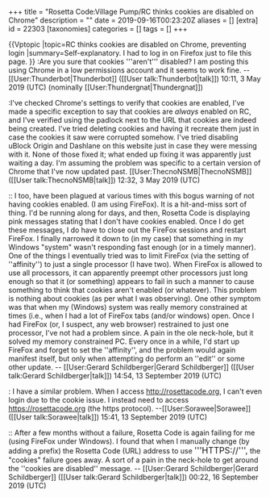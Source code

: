 +++
title = "Rosetta Code:Village Pump/RC thinks cookies are disabled on Chrome"
description = ""
date = 2019-09-16T00:23:20Z
aliases = []
[extra]
id = 22303
[taxonomies]
categories = []
tags = []
+++

{{Vptopic
|topic=RC thinks cookies are disabled on Chrome, preventing login
|summary=Self-explanatory. I had to log in on Firefox just to file this page.
}}
:Are you sure that cookies '''aren't''' disabled? I am posting this using Chrome in a low permissions account and it seems to work fine. --[[User:Thunderbot|Thunderbot]] ([[User talk:Thunderbot|talk]]) 10:11, 3 May 2019 (UTC) (nominally [[User:Thundergnat|Thundergnat]])

:I've checked Chrome's settings to verify that cookies are enabled, I've made a specific exception to say that cookies are *always* enabled on RC, and I've verified using the padlock next to the URL that cookies are indeed being created. I've tried deleting cookies and having it recreate them just in case the cookies it saw were corrupted somehow. I've tried disabling uBlock Origin and Dashlane on this website just in case they were messing with it. None of those fixed it; what ended up fixing it was apparently just waiting a day. I'm assuming the problem was specific to a certain version of Chrome that I've now updated past. [[User:ThecnoNSMB|ThecnoNSMB]] ([[User talk:ThecnoNSMB|talk]]) 12:32, 3 May 2019 (UTC)

:: I too, have been plagued at various times with this bogus warning of not having cookies enabled.   (I am using FireFox).   It is a hit-and-miss sort of thing.   I'd be running along for days, and then, Rosetta Code is displaying pink messages stating that I don't have cookies enabled.   Once I do get these messages,   I do have to close out the FireFox sessions and restart FireFox.   I finally narrowed it down to   (in my case)   that something in my Windows "system" wasn't responding fast enough   (or in a timely manner).   One of the things I eventually tried was to limit FireFox   (via the setting of   ''affinity'')   to just a single processor   (I have two).   When FireFox is allowed to use all processors,   it can apparently preempt other processors just long enough so that it (or something) appears to fail in such a manner to cause something to think that cookies aren't enabled (or whatever).   This problem is nothing about cookies   (as per what I was observing).   One other symptom was that when my (Windows) system was really memory constrained at times   (i.e.,   when I had a lot of FireFox tabs (and/or windows) open.   Once I had FireFox   (or, I suspect, any web browser)   restrained to just one processor,   I've not had a problem since.   A pain in the ole neck-hole, but it solved my memory constrained PC.   Every once in a while,   I'd start up FireFox and forget to set the ''affinity'',   and the problem would again manifest itself,   but only when attempting do perform an ''edit'' or some other update.     -- [[User:Gerard Schildberger|Gerard Schildberger]] ([[User talk:Gerard Schildberger|talk]]) 14:54, 13 September 2019 (UTC)

: I have a similar problem. When I access http://rosettacode.org, I can't even login due to the cookie issue. I instead need to access https://rosettacode.org (the https protocol). --[[User:Sorawee|Sorawee]] ([[User talk:Sorawee|talk]]) 15:41, 13 September 2019 (UTC)

:: After a few months without a failure, Rosetta Code is again failing for me (using FireFox under Windows).   I found that when I manually change   (by adding a prefix)   the Rosetta Code (URL) address to use   <big> '''HTTPS://''',</big>   the "cookies" failure goes away.   A sort of a pain in the neck-hole to get around the   ''cookies are disabled''   message.     -- [[User:Gerard Schildberger|Gerard Schildberger]] ([[User talk:Gerard Schildberger|talk]]) 00:22, 16 September 2019 (UTC)
